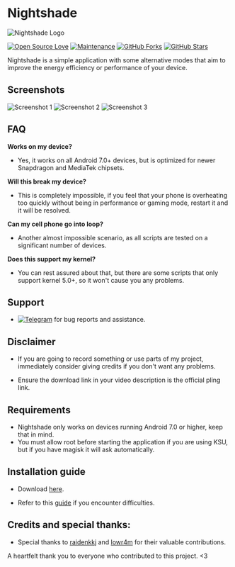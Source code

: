 # Nightshade 

![Nightshade Logo](https://github.com/haxislancelot/Nightshade/raw/main/nightshade_logo.png)

[![Open Source Love](https://img.shields.io/badge/Open%20Source-Love-blue)](https://github.com/haxislancelot/GriffithTweaks)
[![Maintenance](https://img.shields.io/badge/Maintained%3F-Yes-green)](https://GitHub.com/haxislancelot/GriffithTweaks/graphs/commit-activity)
[![GitHub Forks](https://img.shields.io/github/forks/haxislancelot/GriffithTweaks?&logo=github)](https://github.com/haxislancelot/GriffithTweaks/fork)
[![GitHub Stars](https://img.shields.io/github/stars/haxislancelot/GriffithTweaks?&logo=github)](https://github.com/haxislancelot/GriffithTweaks/stargazers)

Nightshade is a simple application with some alternative modes that aim to improve the energy efficiency or performance of your device.

## Screenshots

![Screenshot 1](https://github.com/haxislancelot/GriffithTweaks/raw/main/screenshots/Screenshot_20240225-022617_Griffith.png)
![Screenshot 2](https://github.com/haxislancelot/GriffithTweaks/raw/main/screenshots/Screenshot_20240225-022621_Griffith.png)
![Screenshot 3](https://github.com/haxislancelot/GriffithTweaks/raw/main/screenshots/Screenshot_20240225-022627_Pixel%20Launcher.png)

## FAQ

**Works on my device?**
  - Yes, it works on all Android 7.0+ devices, but is optimized for newer Snapdragon and MediaTek chipsets.

**Will this break my device?**
  - This is completely impossible, if you feel that your phone is overheating too quickly without being in performance or gaming mode, restart it and it will be resolved.

**Can my cell phone go into loop?**
  - Another almost impossible scenario, as all scripts are tested on a significant number of devices.

**Does this support my kernel?**
  - You can rest assured about that, but there are some scripts that only support kernel 5.0+, so it won't cause you any problems.

## Support 

 - [![Telegram](https://img.shields.io/badge/Join%20Us%20on-Telegram-blue)](https://t.me/nihilprojects) for bug reports and assistance.

## Disclaimer

 - If you are going to record something or use parts of my project, immediately consider giving credits if you don't want any problems.

 - Ensure the download link in your video description is the official pling link.

## Requirements 

 - Nightshade only works on devices running Android 7.0 or higher, keep that in mind.
 - You must allow root before starting the application if you are using KSU, but if you have magisk it will ask automatically.

## Installation guide 

* Download [here](https://github.com/haxislancelot/GriffithTweaks/releases).

* Refer to this [guide](https://telegra.ph/How-to-use-Grittith-Kernel-Tweaker-02-18) if you encounter difficulties.

## Credits and special thanks:

* Special thanks to [raidenkkj](https://github.com/raidenkkj) and [lowr4m](https://github.com/lowr4m) for their valuable contributions.

A heartfelt thank you to everyone who contributed to this project. <3
